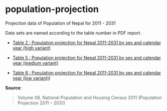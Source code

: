 # population-projection
Projection data of Population of Nepal for 2011 - 2031


Data sets are named according to the table number in PDF report.

- [Table 2 : Population projection for Nepal 2011-2031 by sex and calendar year (high variant)](https://github.com/Code4Nepal/population-projection/tree/master/data/table2.csv)

- [Table 5 : Population projection for Nepal 2011-2031 by sex and calendar year (medium variant)](https://github.com/Code4Nepal/population-projection/tree/master/data/table5.csv)

- [Table 8 : Population projection for Nepal 2011-2031 by sex and calendar year (low variant)](https://github.com/Code4Nepal/population-projection/tree/master/data/table8.csv))


**Source**: 
> Volume 08, National Population and Housing Census 2011 (Population Projection 2011 – 2031) 